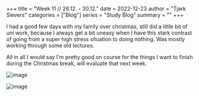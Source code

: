 +++
title = "Week 11 // 26.12. - 30.12."
date = 2022-12-23
author = "Tjark Sievers"
categories = ["Blog"]
series = "Study Blog"
summary = ""
+++

I had a good few days with my family over christmas, still did a little bit of uni work, because I always get a bit uneasy when I have this stark contrast of going from a super high stress situation to doing nothing. Was mostly working through some old lectures. 

All in all I would say I'm pretty good on course for the things I want to finish during the Christmas break, will evaluate that next week.


![image](studyblog_1.jpg)

![image](studyblog_2.jpg)
